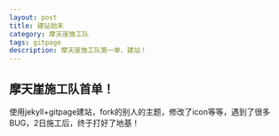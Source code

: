 ```yaml
---
layout: post
title: 建站始末
category: 摩天崖施工队
tags: gitpage
description: 摩天崖施工队第一单，建站！
---
```


## 摩天崖施工队首单！

使用jekyll+gitpage建站，fork的别人的主题，修改了icon等等，遇到了很多BUG，2日施工后，终于打好了地基！